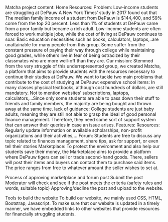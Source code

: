 Matcha project
content: 
Home
Resources: 
Problem:  Low-income students are struggling at DePauw
A New York Times’ study in 2017 found out that The median family income of a student from DePauw is $144,400, and 59% come from the top 20 percent. Less than 1% of students at DePauw came from a poor family but became a rich adult. Low-income students are often forced to work multiple jobs, while the cost of living at DePauw continues to soar. Basic education necessities such as books, calculators, laptops,..are unattainable for many people from this group. Some suffer from the constant pressure of paying their way through college while maintaining good grades, while others live in fear of being ostracized by their classmates who are more well-off than they are. 
Our mission: 
Stemmed from the very struggle of this underrepresented group, we created Matcha, a platform that aims to provide students with the resources necessary to continue their studies at DePauw.
We want to tackle two main problems that contribute to the cost of studying at DePauw:
expensive school items: In many classes physical textbooks, although cost hundreds of dollars, are still mandatory. Not to mention websites’ subscriptions, laptops, calculators,...Since only some students are able to pass down their stuff to friends and family members, the majority are being bought and thrown away at the same time. 
lack of guidance: College students are just baby adults, meaning they are still not able to grasp the ideal of good personal finance management. Therefore, they need some sort of support system that can answer their queries in case an issue arises.
Features: 
Resources: 
Regularly update information on available scholarships, non-profit organizations and their activities,...
Forum: 
Students are free to discuss any topic related to finances management, share tips, ask for support, or even tell their stories
Marketplace:
To protect the environment and also help our students save their money, the Marketplace aims to provide a platform where DePauw tigers can sell or trade second-hand goods. There, sellers will post their items and buyers can contact them to purchase said items. The price ranges from free to whatever amount the seller wishes to set at.

Process of approving marketplace and forum post
Submit the post
Moderator will check and see if the post meets the criteria (safety rules and words, suitable topic)
 Approving/decline the post and upload to the website. 

Tools to build the website
To build our website, we mainly used CSS, HTML, Bootstrap, Javascript. 
To make sure that our website is updated in a timely manner, we have embedded links to other websites that provide resources for financially struggling students.

